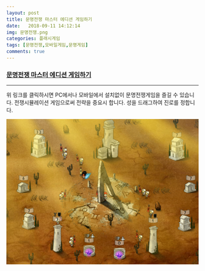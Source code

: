 ```yaml
---
layout: post
title: 문명전쟁 마스터 에디션 게임하기
date:   2018-09-11 14:12:14
img: 문명전쟁.png
categories: 플래시게임
tags: [문명전쟁,모바일게임,문명게임]
comments: true
---
```


<h3><a href="https://games.cdn.famobi.com/html5games/c/civilizations-wars-all-stars/v130/?fg_domain=play.famobi.com&fg_aid=A1000-1&fg_uid=2001681a-0f53-4691-9318-04e419ac7c0c&fg_pid=4638e320-4444-4514-81c4-d80a8c662371&fg_beat=274&original_ref=https%3A%2F%2Fhtml5games.com%2FGame%2FCivilizations-Wars-Master-Edition%2F2001681a-0f53-4691-9318-04e419ac7c0c" target="_blank">문명전쟁 마스터 에디션 게임하기</a></h3>

<hr />

위 링크를 클릭하시면 PC에서나 모바일에서 설치없이 문명전쟁게임을 즐길 수 있습니다. 전쟁시뮬레이션 게임으로써 전략을 중요시 합니다. 성을 드래그하여 진로를 정합니다.

<img class="alignnone size-mh-magazine-lite-content wp-image-127" src="/images/문명전쟁.png" alt="" width="100%" height="381" />
